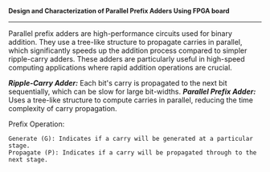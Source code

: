 <span style="font-size:0.9em;">**Design and Characterization of Parallel Prefix Adders Using FPGA board**</span>
<hr>

Parallel prefix adders are high-performance circuits used for binary addition. 
They use a tree-like structure to propagate carries in parallel, which significantly speeds up the addition process compared to simpler ripple-carry adders.
These adders are particularly useful in high-speed computing applications where rapid addition operations are crucial.

***Ripple-Carry Adder:*** Each bit's carry is propagated to the next bit sequentially, which can be slow for large bit-widths.
***Parallel Prefix Adder:*** Uses a tree-like structure to compute carries in parallel, reducing the time complexity of carry propagation.

Prefix Operation:

    Generate (G): Indicates if a carry will be generated at a particular stage.
    Propagate (P): Indicates if a carry will be propagated through to the next stage.
